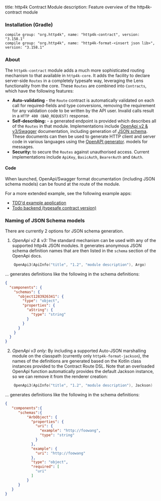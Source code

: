 title: http4k Contract Module
description: Feature overview of the http4k-contract module

### Installation (Gradle)
```
compile group: "org.http4k", name: "http4k-contract", version: "3.158.1"
compile group: "org.http4k", name: "http4k-format-<insert json lib>", version: "3.158.1"
```

### About
The `http4k-contract` module adds a much more sophisticated routing mechanism to that available in `http4k-core`. It adds the facility 
to declare server-side `Routes` in a completely typesafe way, leveraging the Lens functionality from the core. These `Routes` are combined into `Contracts`, which have the following features:

- **Auto-validating** - the `Route` contract is automatically validated on each call for required-fields and type conversions, removing the requirement  for any validation code to be written by the API user. Invalid calls result in a `HTTP 400 (BAD_REQUEST)` response.     
- **Self-describing:** - a generated endpoint is provided which describes all of the `Routes` in that module. Implementations include [OpenApi v2 & v3/Swagger](http://swagger.io/) documentation, including generation of [JSON schema](http://json-schema.org/). These documents can then be used to generate HTTP client and server code in various languages using the [OpenAPI generator](https://openapi-generator.tech/).
 models for messages.
- **Security:** to secure the `Routes` against unauthorised access. Current implementations include `ApiKey`, `BasicAuth`, `BearerAuth` and `OAuth`.

#### Code [<img class="octocat"/>](https://github.com/http4k/http4k/blob/master/src/docs/guide/modules/contracts/example.kt)

<script src="https://gist-it.appspot.com/https://github.com/http4k/http4k/blob/master/src/docs/guide/modules/contracts/example.kt"></script>

When launched, OpenApi/Swagger format documentation (including JSON schema models) can be found at the route of the module.

For a more extended example, see the following example apps: 

- [TDD'd example application](https://github.com/http4k/http4k-by-example)
- [Todo backend (typesafe contract version)](https://github.com/http4k/http4k-contract-todo-backend)

### Naming of JSON Schema models
There are currently 2 options for JSON schema generation. 

1. *OpenApi v2 & v3:* The standard mechanism can be used with any of the supported http4k JSON modules. It generates 
anonymous JSON schema definition names that are then listed in the `schema` section of the OpenApi docs.
```kotlin
    OpenApi3(ApiInfo("title", "1.2", "module description"), Argo)
```
... generates definitions like the following in the schema definitions:
```json
{
  "components": {
    "schemas": {
      "object1283926341": {
        "type": "object",
        "properties": {
          "aString": {
            "type": "string"
          }
        }
      }
    }
  }
}
```

2. *OpenApi v3 only:* By including a supported Auto-JSON marshalling module on the classpath (currently only `http4k-format-jackson`), 
the names of the definitions are generated based on the Kotlin class instances provided to the Contract Route DSL. Note that 
an overloaded OpenApi function automatically provides the default Jackson instance, so we can remove it from the renderer creation:
```kotlin
    OpenApi3(ApiInfo("title", "1.2", "module description"), Jackson)
```
... generates definitions like the following in the schema definitions:
```json
{
   "components":{
      "schemas":{
          "ArbObject": {
            "properties": {
              "uri": {
                "example": "http://foowang",
                "type": "string"
              }
            },
            "example": {
              "uri": "http://foowang"
            },
            "type": "object",
            "required": [
              "uri"
            ]
          }
      }
   }
}
```

